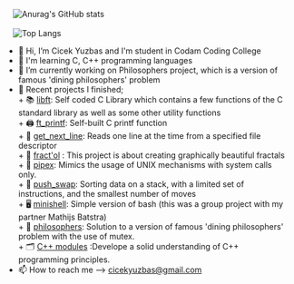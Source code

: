   &ensp;&ensp;![Anurag's GitHub stats](https://github-readme-stats.vercel.app/api?username=cyuzbas&theme=omni&show_icons=true&bg_color=636969&title_color=EEC4C9&text_color=EEC4C9)
<br><br>
 &ensp;&ensp;![Top Langs](https://github-readme-stats.vercel.app/api/top-langs/?username=cyuzbas&layout=compact&bg_color=EEC4C9&title_color=636969&text_color=636969)
 <br>
- 👋 Hi, I’m Cicek Yuzbas and I'm student in Codam Coding College
- 👀 I'm learning C, C++ programming languages
- 🌱 I’m currently working on Philosophers project, which is a version of famous 'dining philosophers' problem
- 🔭 Recent projects I finished;<br> 
        + 📚  [libft](https://github.com/cyuzbas/Libft): Self coded C Library which contains a few functions of the C standard library as well as some other utility functions <br>
        + 🖨  [ft_printf](https://github.com/cyuzbas/ft_printf): Self-built C printf function<br>
        + 📄  [get_next_line](https://github.com/cyuzbas/get_next_line): Reads one line at the time from a specified file descriptor<br>
        + 🎇  [fract'ol](https://github.com/cyuzbas/Fract-ol) : This project is about creating graphically beautiful fractals<br>
        + 🧪  [pipex](https://github.com/cyuzbas/Pipex): Mimics the usage of UNIX mechanisms with system calls only.<br>
        + 🔢  [push_swap](https://github.com/cyuzbas/push-swap): Sorting data on a stack, with a limited set of instructions, and the smallest number of moves<br>
        + 🖥  [minishell](https://github.com/cyuzbas/Minishell): Simple version of bash (this was a group project with my partner Mathijs Batstra)<br>
        + 🍝  [philosophers](https://github.com/cyuzbas/Philosophers): Solution to a version of famous 'dining philosophers' problem with the use of mutex.<br>
        + 🗂  [C++ modules](https://github.com/cyuzbas/CPP-Modules) :Develope a solid understanding of C++ programming principles.<br>
- 📫 How to reach me --> cicekyuzbas@gmail.com 

